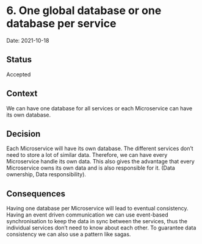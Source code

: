 # 6. One global database or one database per service

Date: 2021-10-18

## Status

Accepted

## Context

We can have one database for all services or each Microservice can have its own database.

## Decision

Each Microservice will have its own database.
The different services don’t need to store a lot of similar data. Therefore, we can have every Microservice handle its own data. This also gives the advantage that every Microservice owns its own data and is also responsible for it. (Data ownership, Data responsibility).

## Consequences

Having one database per Microservice will lead to eventual consistency. Having an event driven communication we can use event-based synchronisation to keep the data in sync between the services, thus the individual services don’t need to know about each other. To guarantee data consistency we can also use a pattern like sagas.
